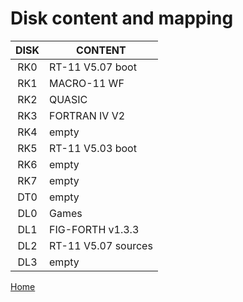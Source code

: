 # Disk content and mapping

| DISK | CONTENT |
| :--: | ------- |
|  RK0 | RT-11 V5.07 boot |
|  RK1 | MACRO-11 WF |
|  RK2 | QUASIC |
|  RK3 | FORTRAN IV V2 |
|  RK4 | empty |
|  RK5 | RT-11 V5.03 boot |
|  RK6 | empty |
|  RK7 | empty |
|  DT0 | empty |
|  DL0 | Games |
|  DL1 | FIG-FORTH v1.3.3 |
|  DL2 | RT-11 V5.07 sources |
|  DL3 | empty |



[Home](README.md#further-reading)
